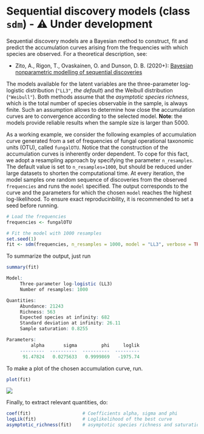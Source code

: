 # Sequential discovery models (class `sdm`) - :warning: Under development

Sequential discovery models are a Bayesian method to construct, fit and predict the accumulation curves arising from the frequencies with which species are observed. For a theoretical description, see:

 * Zito, A., Rigon, T., Ovaskainen, O. and Dunson, D. B. (2020+): [Bayesian nonparametric modelling of sequential discoveries](https://arxiv.org/abs/2011.06629)
 
The models available for the latent variables are the three-parameter log-logistic distribution (`"LL3"`, *the default*) and the Weibull distribution (`"Weibull"`). Both methods assume that the *asymptotic species richness*, which is the total number of species observable in the sample, is always finite. Such an assumption allows to determine how close the accumulation curves are to convergence according to the selected model. **Note**: the models provide reliable results when the sample size is larger than 5000. 

As a working example, we consider the following examples of accumulation curve generated from a set of frequencies of fungal operational taxonomic units (OTU), called `fungalOTU`. Notice that the construction of the accumulation curves is inherently order dependent. To cope for this fact, we adopt a resampling approach by specifying the parameter `n_resamples`. The default value is set to `n_resamples=1000`, but should be reduced under large datasets to shorten the computational time. At every iteration, the model samples one random sequence of discoveries from the observed `frequencies` and runs the `model` specified. The output corresponds to the curve and the parameters for which the chosen `model` reaches the highest log-likelihood. To ensure exact reproducinbility, it is recommended to set a seed before running. 

```R
# Load the frequencies
frequencies <- fungalOTU

# Fit the model with 1000 resamples
set.seed(1) 
fit <- sdm(frequencies, n_resamples = 1000, model = "LL3", verbose = TRUE)
```

To summarize the output, just run
```R
summary(fit)

Model:
	 Three-parameter log-logistic (LL3)
	 Number of resamples: 1000

Quantities:
	 Abundance: 21243
	 Richness: 563
	 Expected species at infinity: 682
	 Standard deviation at infinity: 26.11
	 Sample saturation: 0.8255

Parameters:
	     alpha       sigma         phi     loglik
	 ---------  ----------  ----------  ---------
	  91.47824   0.0275633   0.9999869   -1975.74
```

To make a plot of the chosen accumulation curve, run.
```R
plot(fit)
```

![](https://github.com/alessandrozito/BNPvegan/blob/master/img/sdm_curve.png)


Finally, to extract relevant quantities, do:
```R
coef(fit)                   # Coefficients alpha, sigma and phi
logLik(fit)                 # Loglikelihood of the best curve
asymptotic_richness(fit)    # asymptotic species richness and saturation
```

